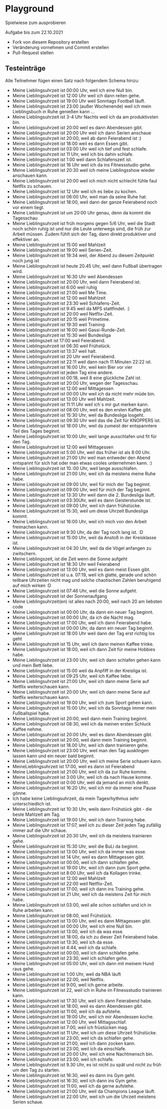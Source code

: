 # Playground
Spielwiese zum ausprobieren

Aufgabe bis zum 22.10.2021
* Fork von diesem Repository erstellen
* Veränderung vornehmen und Commit erstellen
* Pull-Request stellen


## Testeinträge

Alle Teilnehmer fügen einen Satz nach folgendem Schema hinzu:
* Meine Lieblingsuhrzeit ist 00:00 Uhr, weil ich eine Null bin.
* Meine Lieblingsuhrzeit ist 12:00 Uhr weil ich dann reiten gehe.
* Meine Lieblingsuhrzeit ist 19:00 Uhr weil Sonntags Football läuft.
* Meine Lieblingsuhrzeit ist 23:00 (außer Wochenende) weil ich mein Lieblingsbuch in Ruhe genießen kann ...
* Meine Lieblingsuhrzeit ist 3-4 Uhr Nachts weil ich da am produktivsten bin.
* Meine Lieblingsuhrzeit ist 20:00 weil es dann Abendessen gibt.
* Meine Lieblingsuhrzeit ist 20:00 Uhr weil ich dann Serien anschaue
* Meine Lieblingsuhrzeit ist 20:00, weil ab dann Feierabend ist :)
* Meine Lieblingsuhrzeit ist 18:00 weil es dann Essen gibt.
* Meine Lieblingsuhrzeit ist 03:00 Uhr weil ich tief und fest schlafe.
* Meine Lieblingsuhrzeit ist 11 Uhr, weil ich bis dahin schlafe.
* Meine Lieblingsuhrzeit ist 1:00 weil dann Schlafenszeit ist.
* Meine Lieblingsuhrzeit ist 16 Uhr weil ich da ins Fitnessstudio gehe.
* Meine Lieblingsuhrzeit ist 20:30 weil ich meine Lieblingsshow wieder anschauen kann.
* Meine Lieblingsuhrzeit ist 20:00 weil ich mich nicht schlecht fühle faul Netflix zu schauen.
* Meine Lieblingsuhrzeit ist 12 Uhr weil ich es liebe zu kochen.
* Meine Lieblingsuhrzeit ist 06:00 Uhr, weil man da seine Ruhe hat.
* Meine Lieblingsuhrzeit ist 18:00, weil dann der ganze Feierabend noch vor einem liegt.
* Meine Lieblingsuhrzeit ist um 20:00 Uhr genau, denn da kommt die Tagesschau
* Meine Lieblingsuhrzeit ist früh morgens gegen 5/6 Uhr, weil die Stadt noch schön ruhig ist und nur die Leute unterwegs sind, die früh zur Arbeit müssen. Zudem fühlt sich der Tag, dann direkt produktiver und effektiver an.
* Meine Lieblingsuhrzeit ist 15:00 weil Mahlzeit
* Meine Lieblingsuhrzeit ist 19:00 weil Serien-Zeit.
* Meine Lieblingsuhrzeit ist 19:34 weil, der Abend zu diesem Zeitpunkt noch jung ist
* Meine Lieblingsuhrzeit ist heute 20.45 Uhr, weil dann Fußball übertragen wird.
* Meine Lieblingsuhrzeit ist 16:30 Uhr weil Abendessen
* Meine Lieblingsuhrzeit ist 20:00 Uhr, weil dann Feierabend ist. 
* Meine Lieblingsuhrzeit ist 6:00 weil ruhig
* Meine Lieblingsuhrzeit ist 21:00 weil Me Time.
* Meine Lieblingsuhrzeit ist 12:00 weil Mahlzeit
* Meine Lieblingsuhrzeit ist 23:30 weil Schlafens-Zeit.  
* Meine Lieblingsuhrzeit ist 9:45 weil da MPS stattfindet. :)
* Meine Lieblingsuhrzeit ist 20:00 weil Netflix-Zeit.
* Meine Lieblingsuhrzeit ist 20:15 weil Primetime.
* Meine Lieblingsuhrzeit ist 19:30 weil Training
* Meine Lieblingsuhrzeit ist 16:00 weil Gassi-Runde-Zeit.
* Meine Lieblingsuhrzeit ist 15:30 weil Bundesliga
* Meine Lieblingszeit ist 17:00 weil Feierabend.
* Meine Lieblingsuhrzeit ist 06:30 weil Frühstück.
* Meine Lieblingsuhrzeit ist 13:37 weil halt.
* Meine Lieblingsuhrzeit ist 20 Uhr weil Feierabend.
* Meine Lieblingsuhrzeit ist 22:11 weil dann nach 11 Minuten 22:22 ist.
* Meine Lieblingsuhrzeit ist 16:00 Uhr, weil kein Bier vor vier
* Meine Lieblingsuhrzeit ist jeden Tag eine andere.
* Meine Lieblingsuhrzeit ist 00:18, weil 8 eine glückliche Zahl ist.
* Meine Lieblingsuhrzeit ist 20:00 Uhr, wegen der Tagesschau.
* Meine Lieblingsuhrzeit ist 12:00 weil Mittagessen
* Meine Lieblingsuhrzeit ist 00:00 Uhr weil ich da nicht mehr müde bin.
* Meine Lieblingsuhrzeit ist 13:00 Uhr weil Mahlzeit.
* Meine Lieblingsuhrzeit ist 11:11 Uhr weil ich`s mir gut merken kann.
* Meine Lieblingsuhrzeit ist 08:00 Uhr, weil es den ersten Kaffee gibt.
* Meine Lieblingsuhrzeit ist 15:30 Uhr, weil da Bundesliga losgeht.
* Meine Lieblingsuhrzeit ist 09:30 Uhr weil das die Zeit für KNOPPERS ist.
* Meine Lieblingsuhrzeit ist 18:00 Uhr, weil da zumeist der entspanntere Teil des Tages beginnt.
* Meine Lieblingsuhrzeit ist 10:00 Uhr, weil lange ausschlafen und fit für den Tag.
* Meine Lieblingsuhrzeit ist 12:00 weil Mittagessen
* Meine Lieblingsuhrzeit ist 5:00 Uhr, weil das früher ist als 8:00 Uhr.
* Meine Lieblingsuhrzeit ist 21:00 Uhr weil man entweder den Abend entspannt für sich hat oder man etwas cooles unternehmen kann. :)
* Meine Lieblingsuhrzeit ist 10.:00 Uhr, weil lange ausschlafen.
* Meine Lieblingsuhrzeit ist 21:00 Uhr, weil ich da meistens meine Ruhe habe.
* Meine Lieblingsuhrzeit ist 09:00 Uhr, weil für mich der Tag beginnt. 
* Meine Lieblingsuhrzeit ist 09:00 Uhr, weil für mich der Tag beginnt.  
* Meine Lieblingsuhrzeit ist 13:30 Uhr weil dann die 2. Bundesliga läuft.
* Meine Lieblingsuhrzeit ist 03:30Uhr, weil es dann Geisterstunde ist.
* Meine Lieblingsuhrzeit ist 09:00 Uhr, weil ich dann frühstücke.
* Meine Lieblingsuhrzeit ist 15:30, weil um diese Uhrzeit Bundesliga kommt.
* Meine Lieblingsuhrzeit ist 16:00 Uhr, weil ich mich von den Arbeit freimachen kann. 
* Meine Lieblingsuhrzeit ist 9:30 Uhr, da der Tag noch lang ist. :D
* Meine Lieblingsuhrzeit ist 15:00 Uhr, weil da Anstoß in der Kreisklasse ist.
* Meine Lieblingsuhrzeit ist 04:30 Uhr, weil da die Vögel anfangen zu zwitschern.
* Meine Lieblingszeit, ist die Zeit wenn die Sonne aufgeht
* Meine Lieblingsuhrzeit ist 18:30 Uhr weil Feierabend
* Meine Lieblingsuhrzeit ist 13:00 Uhr, weil es dann meist Essen gibt.
* Meine Lieblingsuhrzeit ist u.a. 07:19, weil ich glatte, gerade und schön teilbare Uhrzeiten nicht mag und solche chaotischen Zahlen beruhigend auf mich wirken :D
* Meine Lieblingsuhrzeit ist 07:46 Uhr, weil die Sonne aufgeht.
* Meine Lieblingsuhrzeit ist der Sonnenaufgang
* Meine Lieblingsuhrzeit(en) ist alles nach 20:00, weil nach 20 am liebsten code
* Meine Lieblingsuhrzeit ist 00:00 Uhr, da dann ein neuer Tag beginnt.
* Meine Lieblingsuhrzeit ist 00:00 Uhr, da ich die Nacht mag.
* Meine Lieblingsuhrzeit ist 17:00 Uhr, weil ich dann Feierabend habe. 
* Meine Lieblingsuhrzeit ist 00:00 Uhr, da dann ein neuer Tag beginnt.
* Meine Lieblingsuhrzeit ist 18:00 Uhr weil dann der Tag erst richtig los geht
* Meine Lieblingsuhrzeit ist 15 Uhr, weil ich dann meinen Kaffee trinke.
* Meine Lieblingsuhrzeit ist 18:00, weil ich dann Zeit für meine Hobbies habe.
* Meine Lieblingsuhrzeit ist 23:00 Uhr, weil ich dann schlafen gehen kann und mein Bett liebe.
* Meine Lieblingsuhrzeit ist 15:00 weil da Anpfiff in der Kreisliga ist.
* Meine Lieblingsuhrzeit ist 09:25 Uhr, weil ich Kaffee liebe.
* Meine Lieblingsuhrzeit ist 21:00 Uhr, weil ich dann meine Serie auf Netflix weiterschauen kann.
* Meine Lieblingsuhrzeit ist 20:00 Uhr, weil ich dann meine Serie auf Netflix weiterschauen kann.
* Meine Lieblingsuhrzeit ist 19:00 Uhr, weil ich zum Sport gehen kann.
* Meine Lieblingsuhrzeit ist 15:00 Uhr, weil ich da Sonntags immer mein Fußballspiel habe.
* Meine Lieblingsuhrzeit ist 20:00, weil dann mein Training beginnt.
* Meine Lieblingsuhrzeit ist 08:30, weil ich da meinen ersten Schluck Kaffee nehme.
* Meine Lieblingsuhrzeit ist 20:00 Uhr, weil es dann Abendessen gibt.
* Meine Lieblingsuhrzeit ist 20:00, weil dann mein Training beginnt.
* Meine Lieblingsuhrzeit ist 18.00 Uhr, weil ich dann trainieren gehe.
* Meine Lieblingsuhrzeit ist 23:00 Uhr, weil man den Tag ausklingen lassen kann und ein neuer bald beginnt. 
* Meine Lieblingsuhrzeit ist 20:00 Uhr, weil ich meine Serie schauen kann. 
* MeineLieblingsuhrzeit ist 17:00, weil es dann ist Feierabend
* Meine Lieblingsuhrzeit ist 21:00 Uhr, weil ich da zur Ruhe komme. 
* Meine Lieblingsuhrzeit ist 3:00 Uhr, weil ich da nach Hause komme. 
* Meine Lieblingsuhrzeit ist 0:00 Uhr, weil da jemand an mich denkt.
* Meine Lieblingsuhrzeit ist 16:20 Uhr, weil ich mir da immer eine Pause gönne.
* Ich habe keine Lieblingsuhrzeit, da mein Tagesrhythmus sehr unterschiedlich ist.
* Meine Lieblingsuhrzeit ist 10:30 Uhr, weils dann Frühstück gibt - die beste Mahlzeit am Tag.
* Meine Lieblingsuhrzeit ist 19:00 Uhr, weil ich dann Training habe.
* Meine Lieblingsuhrzeit ist 17:07, weil ich zu dieser Zeit jeden Tag zufällig immer auf die Uhr schaue.
* Meine Lieblingsuhrzeit ist 20:30 Uhr, weil ich da meistens trainieren gehe. 
* Meine Lieblingsuhrzeit ist 15:30 Uhr, weil die BuLi da beginnt.
* Meine Lieblingsuhrzeit ist 13:00 Uhr, weil ich da immer was esse.
* Meine Lieblingsuhrzeit ist 14 Uhr, weil es dann Mittagessen gibt.
* Meine Lieblingsuhrzeit ist 00:00, weil ich dann schlafen gehe.
* Meine Lieblingsuhrzeit ist 19:00 Uhr, weil ich dann zum Sport gehe.
* Meine Lieblingsuhrzeit ist 8:00 Uhr, weil ich da Kollagen trinke.
* Meine Lieblingsuhrzeit ist 12:00 weil Mahlzeit
* Meine Lieblingsuhrzeit ist 22:00 weil Netflix-Zeit. 
* Meine Lieblingsuhrzeit ist 17:00, weil ich dann ins Training gehe.
* Meine Lieblingsuhrzeit ist 21 Uhr, weil ich da meistens Zeit für mich habe.
* Meine Lieblingsuhrzeit ist 03:00, weil alle schon schlafen und ich in Ruhe arbeiten kann.
* Meine Lieblingsuhrzeit ist 08:00, weil Frühstück.
* Meine Lieblingsuhrzeit ist 13:00 Uhr, weil es dann Mittagessen gibt.
* Meine Lieblingsuhrzeit ist 00:00 Uhr, weil ich eine Null bin.
* Meine Lieblingsuhrzeit ist 13:00, weil ich da was esse.
* Meine Lieblingsuhrzeit ist 18:00, da ich zu dieser Zeit Feierabend habe.
* Meine Lieblingsuhrzeit ist 13:30, weil ich da esse.
* Meine Lieblingsuhrzeit ist 4:44, weil ich da schlafe.
* Meine Lieblingsuhrzeit ist 00:00, weil ich dann schlafen gehe.
* Meine Lieblingsuhrzeit ist 23:30, weil ich schlafen gehe.
* Meine Lieblingsuhrzeit ist 05:00 Uhr, weil ich dann mit meinem Hund raus gehe.
* Meine Lieblingsuhrzeit ist 1:00 Uhr, weil da NBA läuft 
* Meine Lieblingsuhrzeit ist 22:00, weil Netflix.
* Meine Lieblingsuhrzeit ist 9:00, weil ich gerne arbeite.
* Meine Lieblingsuhrzeit ist 22, weil ich in Ruhe im Fitnessstudio trainieren kann.
* Meine Lieblingsuhrzeit ist 17:30 Uhr, weil ich dann Feierabend habe.
* Meine Lieblingsuhrzeit ist 18:00, weil es dann Abendessen gibt.
* Meine Lieblingsuhrzeit ist 11:00, weil ich da aufstehe.
* Meine Lieblingsuhrzeit ist 19:00 Uhr, weil ich mir Abendessen koche.
* Meine Lieblingsuhrzeit ist 12:00 Uhr, weil Mittagsschlaf.
* Meine Lieblingsuhrzeit ist 7:00, weil ich früstücken mag.
* Meine Lieblingsuhrzeit ist 11 Uhr, weil ich um diese Uhrzeit frühstücke.
* Meine Lieblingsuhrzeit ist 23:00, weil ich da schlafen gehe.
* Meine Lieblingsuhrzeit ist 21:00, weil ich dann zocken kann.
* Meine Lieblingsuhrzeit ist 23:00, weil ich da einschlafe.
* Meine Lieblingsuhrzeit ist 20:00 Uhr, weil ich eine Nachtmensch bin.
* Meine Lieblingsuhrzeit ist 23:00, weil ich schlafe.
* Meine Lieblingsuhrzeit ist 9.30 Uhr, es ist nicht zu spät und nicht zu früh um den Tag zu starten.
* Meine Lieblingsuhrzeit ist 16:30, weil es dann ins Gym geht.
* Meine Lieblingsuhrzeit ist 16:30, weil ich dann ins Gym gehe.
* Meine Lieblingsuhrzeit ist 11:00, weil ich da gerne aufstehe.
* Meine Lieblingsuhrzeit ist 21:00 Uhr, weil da Champions League läuft.
Meine Lieblingsuhrzeit ist 22:00 Uhr, weil ich um die Uhrzeit meistens Serien schaue.

